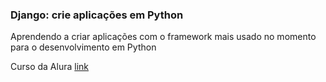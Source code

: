 ### Django: crie aplicações em Python

Aprendendo a criar aplicações com o framework mais usado no momento para o desenvolvimento em Python

Curso da Alura [link](https://cursos.alura.com.br/formacao-django)
